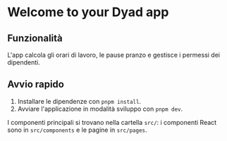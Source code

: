 # Welcome to your Dyad app

## Funzionalità

L'app calcola gli orari di lavoro, le pause pranzo e gestisce i permessi dei dipendenti.

## Avvio rapido

1. Installare le dipendenze con `pnpm install`.
2. Avviare l'applicazione in modalità sviluppo con `pnpm dev`.

I componenti principali si trovano nella cartella `src/`: i componenti React sono in `src/components` e le pagine in `src/pages`.

